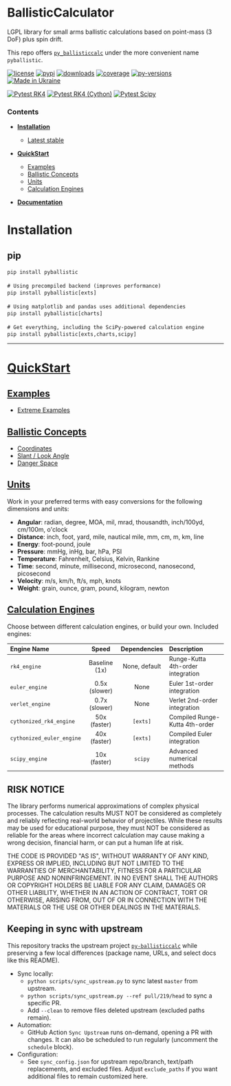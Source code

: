 # BallisticCalculator

LGPL library for small arms ballistic calculations based on point-mass (3 DoF) plus spin drift.  

This repo offers [`py_ballisticcalc`](https://github.com/o-murphy/py-ballisticcalc) under the more convenient name `pyballistic`.

[![license]][LGPL-3]
[![pypi]][PyPiUrl]
[![downloads]][pepy]
[![coverage]][coverage]
[![py-versions]][sources]
[![Made in Ukraine]][SWUBadge]

[![Pytest RK4](https://github.com/dbookstaber/pyballistic/actions/workflows/pytest-rk4-engine.yml/badge.svg)](https://github.com/dbookstaber/pyballistic/actions/workflows/pytest-rk4-engine.yml)
[![Pytest RK4 (Cython)](https://github.com/dbookstaber/pyballistic/actions/workflows/pytest-cythonized-rk4-engine.yml/badge.svg)](https://github.com/dbookstaber/pyballistic/actions/workflows/pytest-cythonized-rk4-engine.yml)
[![Pytest Scipy](https://github.com/dbookstaber/pyballistic/actions/workflows/pytest-scipy-engine.yml/badge.svg)](https://github.com/dbookstaber/pyballistic/actions/workflows/pytest-scipy-engine.yml)

[sources]:
https://github.com/dbookstaber/pyballistic

[license]:
https://img.shields.io/github/license/dbookstaber/pyballistic?style=flat-square

[LGPL-3]:
https://opensource.org/licenses/LGPL-3.0-only

[pypi]:
https://img.shields.io/pypi/v/pyballistic?style=flat-square&logo=pypi

[PyPiUrl]:
https://pypi.org/project/pyballistic/

[pypi-pre-url]:
https://pypi.org/project/pyballistic/#history

[coverage]:
https://github.com/dbookstaber/pyballistic/coverage.svg

[downloads]:
https://img.shields.io/pepy/dt/pyballistic?style=flat-square

[pepy]:
https://pepy.tech/project/pyballistic

[py-versions]:
https://img.shields.io/pypi/pyversions/pyballistic?style=flat-square

[Made in Ukraine]:
https://img.shields.io/badge/made_in-Ukraine-ffd700.svg?labelColor=0057b7&style=flat-square

[SWUBadge]:
https://stand-with-ukraine.pp.ua

[DOCUMENTATION]:
https://dbookstaber.github.io/pyballistic


### Contents

* **[Installation](#installation)**
    * [Latest stable](https://pypi.org/project/pyballistic/)

* **[QuickStart](#quickstart)**

    * [Examples](#examples)
    * [Ballistic Concepts](#ballistic-concepts)
    * [Units](#units)
    * [Calculation Engines](#calculation-engines)

* **[Documentation][DOCUMENTATION]**


# Installation

## pip

```shell
pip install pyballistic

# Using precompiled backend (improves performance)
pip install pyballistic[exts]

# Using matplotlib and pandas uses additional dependencies
pip install pyballistic[charts]

# Get everything, including the SciPy-powered calculation engine
pip install pyballistic[exts,charts,scipy]
```

----

# [QuickStart](https://dbookstaber.github.io/pyballistic/latest)

## [Examples](examples/Examples.ipynb)
  * [Extreme Examples](examples/ExtremeExamples.ipynb)

## [Ballistic Concepts](https://dbookstaber.github.io/pyballistic/latest/concepts)
  * [Coordinates](https://dbookstaber.github.io/pyballistic/latest/concepts/#coordinates)
  * [Slant / Look Angle](https://dbookstaber.github.io/pyballistic/latest/concepts/#look-angle)
  * [Danger Space](https://dbookstaber.github.io/pyballistic/latest/concepts/#danger-space)

## [Units](https://dbookstaber.github.io/pyballistic/latest/concepts/unit)

Work in your preferred terms with easy conversions for the following dimensions and units:
* **Angular**: radian, degree, MOA, mil, mrad, thousandth, inch/100yd, cm/100m, o'clock
* **Distance**: inch, foot, yard, mile, nautical mile, mm, cm, m, km, line
* **Energy**: foot-pound, joule
* **Pressure**: mmHg, inHg, bar, hPa, PSI
* **Temperature**: Fahrenheit, Celsius, Kelvin, Rankine
* **Time**: second, minute, millisecond, microsecond, nanosecond, picosecond
* **Velocity**: m/s, km/h, ft/s, mph, knots
* **Weight**: grain, ounce, gram, pound, kilogram, newton


## [Calculation Engines](https://dbookstaber.github.io/pyballistic/latest/concepts/engines)

Choose between different calculation engines, or build your own.  Included engines:

| Engine Name               |   Speed        | Dependencies    | Description                    |
|:--------------------------|:--------------:|:---------------:|:-------------------------------|
| `rk4_engine`              | Baseline (1x)  | None, default   | Runge-Kutta 4th-order integration  |
| `euler_engine`            |  0.5x (slower) | None            | Euler 1st-order integration |
| `verlet_engine`           |  0.7x (slower) | None            | Verlet 2nd-order integration |
| `cythonized_rk4_engine`   | 50x (faster)   | `[exts]`        | Compiled Runge-Kutta 4th-order |
| `cythonized_euler_engine` | 40x (faster)   | `[exts]`        | Compiled Euler integration |
| `scipy_engine`            | 10x (faster)   | `scipy`         | Advanced numerical methods |

[//]: # (* **eBallistica** - Kivy based mobile App for ballistic calculations)

[//]: # ()

[//]: # (* <img align="center" height=32 src="https://github.com/JAremko/ArcherBC2/blob/main/resources/skins/sol-dark/icons/icon-frame.png?raw=true" /> [ArcherBC2]&#40;https://github.com/JAremko/ArcherBC2&#41; and [ArcherBC2 mobile]&#40;https://github.com/ApodemusSylvaticus/archerBC2_mobile&#41; - Ballistic profile editors)

[//]: # (  - *See also [a7p_transfer_example]&#40;https://github.com/JAremko/a7p_transfer_example&#41; or [a7p]&#40;https://github.com/o-murphy/a7p&#41; repo to get info about the ballistic profile format*)

## RISK NOTICE

The library performs numerical approximations of complex physical processes.
The calculation results MUST NOT be considered as completely and reliably reflecting real-world behavior of projectiles. While these results may be used for educational purpose, they must NOT be considered as reliable for the areas where incorrect calculation may cause making a wrong decision, financial harm, or can put a human life at risk.

THE CODE IS PROVIDED "AS IS", WITHOUT WARRANTY OF ANY KIND, EXPRESS OR IMPLIED, INCLUDING BUT NOT LIMITED TO THE
WARRANTIES OF MERCHANTABILITY, FITNESS FOR A PARTICULAR PURPOSE AND NONINFRINGEMENT. IN NO EVENT SHALL THE AUTHORS OR COPYRIGHT HOLDERS BE LIABLE FOR ANY CLAIM, DAMAGES OR OTHER LIABILITY, WHETHER IN AN ACTION OF CONTRACT, TORT OR OTHERWISE, ARISING FROM, OUT OF OR IN CONNECTION WITH THE MATERIALS OR THE USE OR OTHER DEALINGS IN THE MATERIALS.

## Keeping in sync with upstream

This repository tracks the upstream project [`py-ballisticcalc`](https://github.com/o-murphy/py-ballisticcalc) while preserving a few local differences (package name, URLs, and select docs like this README).

- Sync locally:
  - `python scripts/sync_upstream.py` to sync latest `master` from upstream.
  - `python scripts/sync_upstream.py --ref pull/219/head` to sync a specific PR.
  - Add `--clean` to remove files deleted upstream (excluded paths remain).
- Automation:
  - GitHub Action `Sync Upstream` runs on-demand, opening a PR with changes.  It can also be scheduled to run regularly (uncomment the `schedule` block).
- Configuration:
  - See `sync_config.json` for upstream repo/branch, text/path replacements, and excluded files.  Adjust `exclude_paths` if you want additional files to remain customized here.
